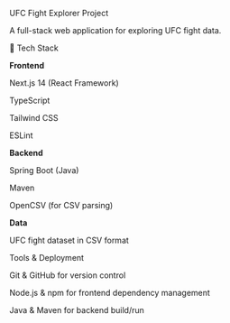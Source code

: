 UFC Fight Explorer Project


A full-stack web application for exploring UFC fight data.

🚀 Tech Stack

**Frontend**

Next.js 14
 (React Framework)

TypeScript

Tailwind CSS

ESLint

**Backend**

Spring Boot
 (Java)

Maven

OpenCSV (for CSV parsing)

**Data**

UFC fight dataset in CSV format

Tools & Deployment

Git & GitHub for version control

Node.js & npm for frontend dependency management

Java & Maven for backend build/run
